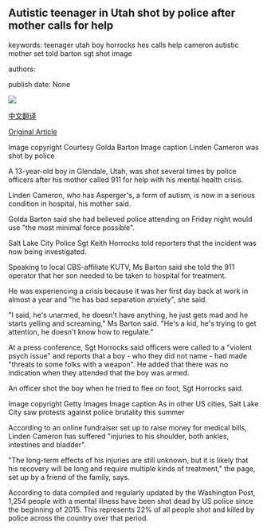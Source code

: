 ## Autistic teenager in Utah shot by police after mother calls for help

keywords: teenager utah boy horrocks hes calls help cameron autistic mother set told barton sgt shot image

authors: 

publish date: None

![](https://ichef.bbci.co.uk/news/1024/branded_news/F500/production/_114302726_ea6b296f-3168-41ed-9f6a-56e6922e4448-medium16x9_lindenbartoninhosptialphotosfromfamily2.jpg)

[中文翻译](Autistic%20teenager%20in%20Utah%20shot%20by%20police%20after%20mother%20calls%20for%20help_zh.md)

[Original Article](https://www.bbc.com/news/world-us-canada-54041549)

Image copyright Courtesy Golda Barton Image caption Linden Cameron was shot by police

A 13-year-old boy in Glendale, Utah, was shot several times by police officers after his mother called 911 for help with his mental health crisis.

Linden Cameron, who has Asperger's, a form of autism, is now in a serious condition in hospital, his mother said.

Golda Barton said she had believed police attending on Friday night would use "the most minimal force possible".

Salt Lake City Police Sgt Keith Horrocks told reporters that the incident was now being investigated.

Speaking to local CBS-affiliate KUTV, Ms Barton said she told the 911 operator that her son needed to be taken to hospital for treatment.

He was experiencing a crisis because it was her first day back at work in almost a year and "he has bad separation anxiety", she said.

"I said, he's unarmed, he doesn't have anything, he just gets mad and he starts yelling and screaming," Ms Barton said. "He's a kid, he's trying to get attention, he doesn't know how to regulate."

At a press conference, Sgt Horrocks said officers were called to a "violent psych issue" and reports that a boy - who they did not name - had made "threats to some folks with a weapon". He added that there was no indication when they attended that the boy was armed.

An officer shot the boy when he tried to flee on foot, Sgt Horrocks said.

Image copyright Getty Images Image caption As in other US cities, Salt Lake City saw protests against police brutality this summer

According to an online fundraiser set up to raise money for medical bills, Linden Cameron has suffered "injuries to his shoulder, both ankles, intestines and bladder".

"The long-term effects of his injuries are still unknown, but it is likely that his recovery will be long and require multiple kinds of treatment," the page, set up by a friend of the family, says.

According to data compiled and regularly updated by the Washington Post, 1,254 people with a mental illness have been shot dead by US police since the beginning of 2015. This represents 22% of all people shot and killed by police across the country over that period.